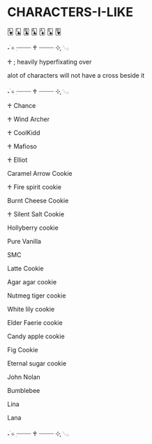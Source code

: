 # CHARACTERS-I-LIKE

🂱 🃜 🃚 🃖 🃁 🂭 🂺

˖ ࣪⊹ ִ┈┈┈┈ ♰ ┈┈┈┈ ⊹ ִֶָ𓂅

♰ ; heavily hyperfixating over

alot of characters will not have a cross beside it

˖ ࣪⊹ ִ┈┈┈┈ ♰ ┈┈┈┈ ⊹ ִֶָ𓂅

♰ Chance

♰ Wind Archer

♰ CoolKidd

♰ Mafioso

♰ Elliot

Caramel Arrow Cookie

♰ Fire spirit cookie

Burnt Cheese Cookie

♰ Silent Salt Cookie

Hollyberry cookie

Pure Vanilla

SMC

Latte Cookie

Agar agar cookie

Nutmeg tiger cookie

White lily cookie

Elder Faerie cookie

Candy apple cookie

Fig Cookie

Eternal sugar cookie

John Nolan

Bumblebee

Lina

Lana

˖ ࣪⊹ ִ┈┈┈┈ ♰ ┈┈┈┈ ⊹ ִֶָ𓂅

